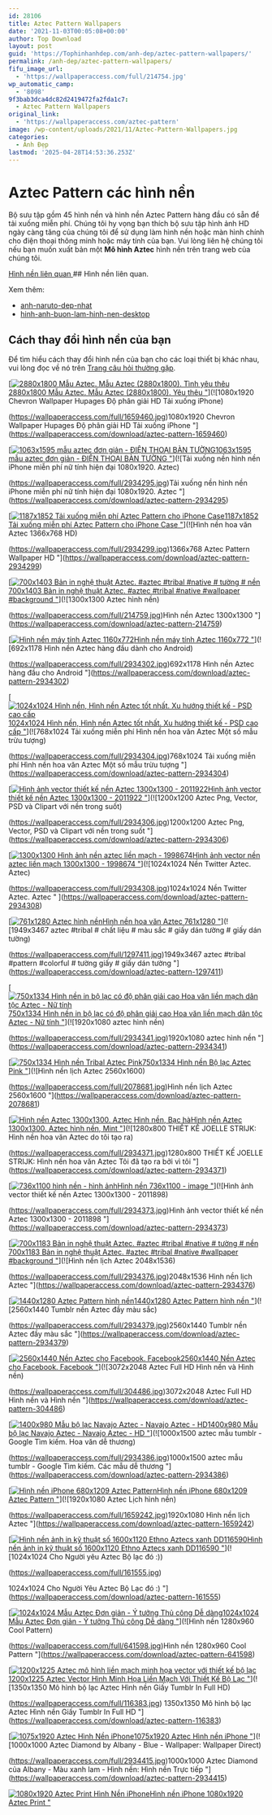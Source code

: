 ```yaml
---
id: 28106
title: Aztec Pattern Wallpapers
date: '2021-11-03T00:05:08+00:00'
author: Top Download
layout: post
guid: 'https://Tophinhanhdep.com/anh-dep/aztec-pattern-wallpapers/'
permalink: /anh-dep/aztec-pattern-wallpapers/
fifu_image_url:
  - 'https://wallpaperaccess.com/full/214754.jpg'
wp_automatic_camp:
  - '8098'
9f3bab3dca4dc82d2419472fa2fda1c7:
  - Aztec Pattern Wallpapers
original_link:
  - 'https://wallpaperaccess.com/aztec-pattern'
image: /wp-content/uploads/2021/11/Aztec-Pattern-Wallpapers.jpg
categories:
  - Ảnh Đẹp
lastmod: '2025-04-28T14:53:36.253Z'
---
```

# Aztec Pattern các hình nền

Bộ sưu tập gồm 45 hình nền và hình nền Aztec Pattern hàng đầu có sẵn để tải xuống miễn phí. Chúng tôi hy vọng bạn thích bộ sưu tập hình ảnh HD ngày càng tăng của chúng tôi để sử dụng làm hình nền hoặc màn hình chính cho điện thoại thông minh hoặc máy tính của bạn. Vui lòng liên hệ chúng tôi nếu bạn muốn xuất bản một **Mô hình Aztec** hình nền trên trang web của chúng tôi.

[Hình nền liên quan ](#related) ## Hình nền liên quan.

   
 Xem thêm:

   
- [anh-naruto-dep-nhat](https://tophinhanhdep.com/anh-naruto/anh-naruto-dep-nhat/)
- [hinh-anh-buon-lam-hinh-nen-desktop](https://tophinhanhdep.com/hinh-anh-buon/hinh-anh-buon-lam-hinh-nen-desktop/)

## Cách thay đổi hình nền của bạn

Để tìm hiểu cách thay đổi hình nền của bạn cho các loại thiết bị khác nhau, vui lòng đọc về nó trên [Trang câu hỏi thường gặp](https://tophinhanhdep.com/faq/).

  
[[![2880x1800 Mẫu Aztec.  Mẫu Aztec (2880x1800).  Tình yêu thêu](https://wallpaperaccess.com/full/214754.jpg)2880x1800 Mẫu Aztec. Mẫu Aztec (2880x1800). Yêu thêu "](https://wallpaperaccess.com/download/aztec-pattern-214754)](![1080x1920 Chevron Wallpaper Hupages Độ phân giải HD Tải xuống iPhone)

(https://wallpaperaccess.com/full/1659460.jpg)1080x1920 Chevron Wallpaper Hupages Độ phân giải HD Tải xuống iPhone "](https://wallpaperaccess.com/download/aztec-pattern-1659460)

[[![1063x1595 mẫu aztec đơn giản - ĐIỆN THOẠI BÀN TƯỜNG](https://wallpaperaccess.com/full/116302.jpg)1063x1595 mẫu aztec đơn giản - ĐIỆN THOẠI BÀN TƯỜNG "](https://wallpaperaccess.com/download/aztec-pattern-116302)](![Tải xuống nền hình nền iPhone miễn phí nữ tính hiện đại 1080x1920.  Aztec)

(https://wallpaperaccess.com/full/2934295.jpg)Tải xuống nền hình nền iPhone miễn phí nữ tính hiện đại 1080x1920. Aztec "](https://wallpaperaccess.com/download/aztec-pattern-2934295)

[[![1187x1852 Tải xuống miễn phí Aztec Pattern cho iPhone Case](https://wallpaperaccess.com/full/2934296.jpg)1187x1852 Tải xuống miễn phí Aztec Pattern cho iPhone Case "](https://wallpaperaccess.com/download/aztec-pattern-2934296)](![Hình nền hoa văn Aztec 1366x768 HD)

(https://wallpaperaccess.com/full/2934299.jpg)1366x768 Aztec Pattern Wallpaper HD "](https://wallpaperaccess.com/download/aztec-pattern-2934299)

[[![700x1403 Bản in nghệ thuật Aztec.  #aztec #tribal #native # tường # nền](https://wallpaperaccess.com/full/693204.jpg)700x1403 Bản in nghệ thuật Aztec. #aztec #tribal #native #wallpaper #background "](https://wallpaperaccess.com/download/aztec-pattern-693204)](![1300x1300 Aztec hình nền)

(https://wallpaperaccess.com/full/214759.jpg)Hình nền Aztec 1300x1300 "](https://wallpaperaccess.com/download/aztec-pattern-214759)

[[![Hình nền máy tính Aztec 1160x772](https://wallpaperaccess.com/full/1659281.jpg)Hình nền máy tính Aztec 1160x772 "](https://wallpaperaccess.com/download/aztec-pattern-1659281)](![692x1178 Hình nền Aztec hàng đầu dành cho Android)

(https://wallpaperaccess.com/full/2934302.jpg)692x1178 Hình nền Aztec hàng đầu cho Android "](https://wallpaperaccess.com/download/aztec-pattern-2934302)

[[![1024x1024 Hình nền, Hình nền Aztec tốt nhất.  Xu hướng thiết kế - PSD cao cấp](https://wallpaperaccess.com/full/405655.jpg)1024x1024 Hình nền, Hình nền Aztec tốt nhất. Xu hướng thiết kế - PSD cao cấp "](https://wallpaperaccess.com/download/aztec-pattern-405655)](![768x1024 Tải xuống miễn phí Hình nền hoa văn Aztec Một số mẫu trừu tượng)

(https://wallpaperaccess.com/full/2934304.jpg)768x1024 Tải xuống miễn phí Hình nền hoa văn Aztec Một số mẫu trừu tượng "](https://wallpaperaccess.com/download/aztec-pattern-2934304)

[[![Hình ảnh vector thiết kế nền Aztec 1300x1300 - 2011922](https://wallpaperaccess.com/full/2934305.jpg)Hình ảnh vector thiết kế nền Aztec 1300x1300 - 2011922 "](https://wallpaperaccess.com/download/aztec-pattern-2934305)](![1200x1200 Aztec Png, Vector, PSD và Clipart với nền trong suốt)

(https://wallpaperaccess.com/full/2934306.jpg)1200x1200 Aztec Png, Vector, PSD và Clipart với nền trong suốt "](https://wallpaperaccess.com/download/aztec-pattern-2934306)

[[![1300x1300 Hình ảnh nền aztec liền mạch - 1998674](https://wallpaperaccess.com/full/2934307.jpg)Hình ảnh vector nền aztec liền mạch 1300x1300 - 1998674 "](https://wallpaperaccess.com/download/aztec-pattern-2934307)](![1024x1024 Nền Twitter Aztec.  Aztec)

(https://wallpaperaccess.com/full/2934308.jpg)1024x1024 Nền Twitter Aztec. Aztec " ](https://wallpaperaccess.com/download/aztec-pattern-2934308)

[[![761x1280 Aztec hình nền](https://wallpaperaccess.com/full/2934333.jpg)Hình nền hoa văn Aztec 761x1280 "](https://wallpaperaccess.com/download/aztec-pattern-2934333)](![1949x3467 aztec #tribal # chất liệu # màu sắc # giấy dán tường # giấy dán tường)

(https://wallpaperaccess.com/full/1297411.jpg)1949x3467 aztec #tribal #pattern #colorful # tường giấy # giấy dán tường "](https://wallpaperaccess.com/download/aztec-pattern-1297411)

[[![750x1334 Hình nền in bộ lạc có độ phân giải cao Hoa văn liền mạch dân tộc Aztec - Nữ tính](https://wallpaperaccess.com/full/2883052.jpg)750x1334 Hình nền in bộ lạc có độ phân giải cao Hoa văn liền mạch dân tộc Aztec - Nữ tính "](https://wallpaperaccess.com/download/aztec-pattern-2883052)](![1920x1080 aztec hình nền)

(https://wallpaperaccess.com/full/2934341.jpg)1920x1080 aztec hình nền "](https://wallpaperaccess.com/download/aztec-pattern-2934341)

[[![750x1334 Hình nền Tribal Aztec Pink](https://wallpaperaccess.com/full/2934343.jpg)750x1334 Hình nền Bộ lạc Aztec Pink "](https://wallpaperaccess.com/download/aztec-pattern-2934343)](![Hình nền lịch Aztec 2560x1600)

(https://wallpaperaccess.com/full/2078681.jpg)Hình nền lịch Aztec 2560x1600 "](https://wallpaperaccess.com/download/aztec-pattern-2078681)

[[![Hình nền Aztec 1300x1300.  Aztec Hình nền, Bạc hà](https://wallpaperaccess.com/full/2934345.jpg)Hình nền Aztec 1300x1300. Aztec hình nền, Mint "](https://wallpaperaccess.com/download/aztec-pattern-2934345)](![1280x800 THIẾT KẾ JOELLE STRIJK: Hình nền hoa văn Aztec do tôi tạo ra)

(https://wallpaperaccess.com/full/2934371.jpg)1280x800 THIẾT KẾ JOELLE STRIJK: Hình nền hoa văn Aztec Tôi đã tạo ra bởi vì tôi "](https://wallpaperaccess.com/download/aztec-pattern-2934371)

[[![736x1100 hình nền - hình ảnh](https://wallpaperaccess.com/full/2934372.jpg)Hình nền 736x1100 - image "](https://wallpaperaccess.com/download/aztec-pattern-2934372)](![Hình ảnh vector thiết kế nền Aztec 1300x1300 - 2011898)

(https://wallpaperaccess.com/full/2934373.jpg)Hình ảnh vector thiết kế nền Aztec 1300x1300 - 2011898 "](https://wallpaperaccess.com/download/aztec-pattern-2934373)

[[![700x1183 Bản in nghệ thuật Aztec.  #aztec #tribal #native # tường # nền](https://wallpaperaccess.com/full/641594.jpg)700x1183 Bản in nghệ thuật Aztec. #aztec #tribal #native #wallpaper #background "](https://wallpaperaccess.com/download/aztec-pattern-641594)](![Hình nền lịch Aztec 2048x1536)

(https://wallpaperaccess.com/full/2934376.jpg)2048x1536 Hình nền lịch Aztec "](https://wallpaperaccess.com/download/aztec-pattern-2934376)

[[![1440x1280 Aztec Pattern hình nền](https://wallpaperaccess.com/full/2934378.jpg)1440x1280 Aztec Pattern hình nền "](https://wallpaperaccess.com/download/aztec-pattern-2934378)](![2560x1440 Tumblr nền Aztec đầy màu sắc)

(https://wallpaperaccess.com/full/2934379.jpg)2560x1440 Tumblr nền Aztec đầy màu sắc "](https://wallpaperaccess.com/download/aztec-pattern-2934379)

[[![2560x1440 Nền Aztec cho Facebook.  Facebook](https://wallpaperaccess.com/full/1297476.png)2560x1440 Nền Aztec cho Facebook. Facebook "](https://wallpaperaccess.com/download/aztec-pattern-1297476)](![3072x2048 Aztec Full HD Hình nền và Hình nền)

(https://wallpaperaccess.com/full/304486.jpg)3072x2048 Aztec Full HD Hình nền và Hình nền "](https://wallpaperaccess.com/download/aztec-pattern-304486)

[[![1400x980 Mẫu bộ lạc Navajo Aztec - Navajo Aztec - HD](https://wallpaperaccess.com/full/2934381.jpg)1400x980 Mẫu bộ lạc Navajo Aztec - Navajo Aztec - HD "](https://wallpaperaccess.com/download/aztec-pattern-2934381)](![1000x1500 aztec mẫu tumblr - Google Tìm kiếm.  Hoa văn dễ thương)

(https://wallpaperaccess.com/full/2934386.jpg)1000x1500 aztec mẫu tumblr - Google Tìm kiếm. Các mẫu dễ thương "](https://wallpaperaccess.com/download/aztec-pattern-2934386)

[[![Hình nền iPhone 680x1209 Aztec Pattern](https://wallpaperaccess.com/full/2934390.jpg)Hình nền iPhone 680x1209 Aztec Pattern "](https://wallpaperaccess.com/download/aztec-pattern-2934390)](![1920x1080 Aztec Lịch hình nền)

(https://wallpaperaccess.com/full/1659242.jpg)1920x1080 Hình nền lịch Aztec "](https://wallpaperaccess.com/download/aztec-pattern-1659242)

[[![Hình nền ảnh in kỹ thuật số 1600x1120 Ethno Aztecs xanh DD116590](https://wallpaperaccess.com/full/2934395.jpg)Hình nền ảnh in kỹ thuật số 1600x1120 Ethno Aztecs xanh DD116590 "](https://wallpaperaccess.com/download/aztec-pattern-2934395)](![1024x1024 Cho Người yêu Aztec Bộ lạc đó :))

(https://wallpaperaccess.com/full/161555.jpg)

1024x1024 Cho Người Yêu Aztec Bộ Lạc đó :) "](https://wallpaperaccess.com/download/aztec-pattern-161555)

[[![1024x1024 Mẫu Aztec Đơn giản - Ý tưởng Thủ công Dễ dàng](https://wallpaperaccess.com/full/2934399.jpg)1024x1024 Mẫu Aztec Đơn giản - Ý tưởng Thủ công Dễ dàng "](https://wallpaperaccess.com/download/aztec-pattern-2934399)](![Hình nền 1280x960 Cool Pattern)

(https://wallpaperaccess.com/full/641598.jpg)Hình nền 1280x960 Cool Pattern "](https://wallpaperaccess.com/download/aztec-pattern-641598)

[[![1200x1225 Aztec mô hình liền mạch minh họa vector với thiết kế bộ lạc](https://wallpaperaccess.com/full/2934411.jpg)1200x1225 Aztec Vector Hình Minh Họa Liền Mạch Với Thiết Kế Bộ Lạc "](https://wallpaperaccess.com/download/aztec-pattern-2934411)](![1350x1350 Mô hình bộ lạc Aztec Hình nền Giấy Tumblr In Full HD)

(https://wallpaperaccess.com/full/116383.jpg) 1350x1350 Mô hình bộ lạc Aztec Hình nền Giấy Tumblr In Full HD "](https://wallpaperaccess.com/download/aztec-pattern-116383)

[[![1075x1920 Aztec Hình Nền iPhone](https://wallpaperaccess.com/full/2934413.jpg)1075x1920 Aztec Hình nền iPhone "](https://wallpaperaccess.com/download/aztec-pattern-2934413)](![1000x1000 Aztec Diamond by Albany - Blue - Wallpaper: Wallpaper Direct)

(https://wallpaperaccess.com/full/2934415.jpg)1000x1000 Aztec Diamond của Albany - Màu xanh lam - Hình nền: Hình nền Trực tiếp "](https://wallpaperaccess.com/download/aztec-pattern-2934415)

[![1080x1920 Aztec Print Hình Nền iPhone](https://wallpaperaccess.com/full/2934417.jpg)Hình nền iPhone 1080x1920 Aztec Print "](https://wallpaperaccess.com/download/aztec-pattern-2934417)

